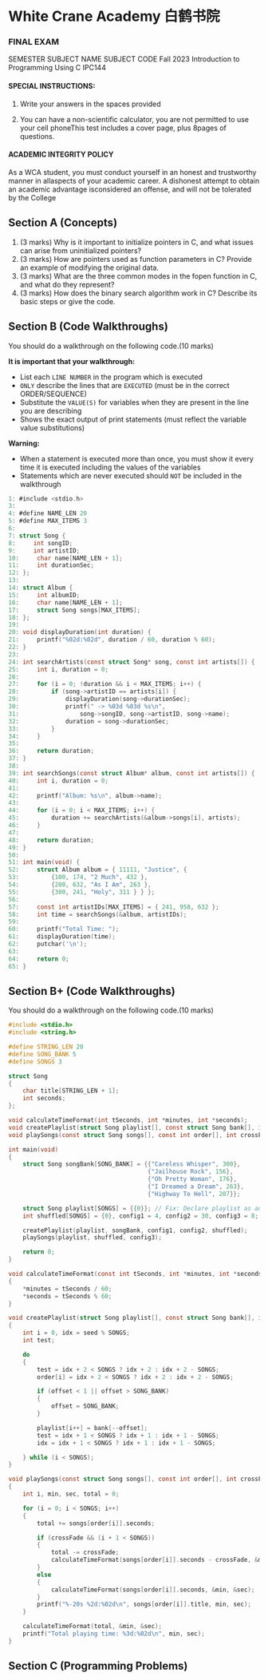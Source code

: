 #  White Crane Academy 白鹤书院
### FINAL EXAM

SEMESTER SUBJECT NAME SUBJECT CODE
Fall 2023 
Introduction to Programming Using C IPC144

#### SPECIAL INSTRUCTIONS:
1. Write your answers in the spaces provided

2. You can have a non-scientific calculator, you are not permitted to use your cell phoneThis test includes a cover page, plus 8pages of questions.

#### ACADEMIC INTEGRITY POLICY
As a WCA student, you must conduct yourself in an honest and trustworthy manner in allaspects of your academic career. A dishonest attempt to obtain an academic advantage isconsidered an offense, and will not be tolerated by the College

## Section A (Concepts)
1. (3 marks) Why is it important to initialize pointers in C, and what issues can arise from uninitialized pointers?
2. (3 marks) How are pointers used as function parameters in C? Provide an example of modifying the original data.
3. (3 marks) What are the three common modes in the fopen function in C, and what do they represent?
4. (3 marks) How does the binary search algorithm work in C? Describe its basic steps or give the code.

## Section B (Code Walkthroughs)
 You should do a walkthrough on the following code.(10 marks)

**It is important that your walkthrough:**

- List each `LINE NUMBER` in the program which is executed
- `ONLY` describe the lines that are `EXECUTED` (must be in the correct ORDER/SEQUENCE)
- Substitute the `VALUE(S)` for variables when they are present in the line you are describing
- Shows the exact output of print statements (must reflect the variable value substitutions)

**Warning:**

- When a statement is executed more than once, you must show it every time it is executed including the values of the variables
- Statements which are never executed should `NOT` be included in the walkthrough

```c
1: #include <stdio.h>
3:
4: #define NAME_LEN 20
5: #define MAX_ITEMS 3
6:
7: struct Song {
8:     int songID;
9:     int artistID;
10:     char name[NAME_LEN + 1];
11:     int durationSec;
12: };
13:
14: struct Album {
15:     int albumID;
16:     char name[NAME_LEN + 1];
17:     struct Song songs[MAX_ITEMS];
18: };
19:
20: void displayDuration(int duration) {
21:     printf("%02d:%02d", duration / 60, duration % 60);
22: }
23:
24: int searchArtists(const struct Song* song, const int artists[]) {
25:     int i, duration = 0;
26:
27:     for (i = 0; !duration && i < MAX_ITEMS; i++) {
28:         if (song->artistID == artists[i]) {
29:             displayDuration(song->durationSec);
30:             printf(" -> %03d %03d %s\n",
31:                 song->songID, song->artistID, song->name);
32:             duration = song->durationSec;
33:         }
34:     }
35:
36:     return duration;
37: }
38:
39: int searchSongs(const struct Album* album, const int artists[]) {
40:     int i, duration = 0;
41:
42:     printf("Album: %s\n", album->name);
43:
44:     for (i = 0; i < MAX_ITEMS; i++) {
45:         duration += searchArtists(&album->songs[i], artists);
46:     }
47:
48:     return duration;
49: }
50:
51: int main(void) {
52:     struct Album album = { 11111, "Justice", {
53:         {100, 174, "2 Much", 432 },
54:         {200, 632, "As I Am", 263 },
55:         {300, 241, "Holy", 311 } } };
56:
57:     const int artistIDs[MAX_ITEMS] = { 241, 958, 632 };
58:     int time = searchSongs(&album, artistIDs);
59:
60:     printf("Total Time: ");
61:     displayDuration(time);
62:     putchar('\n');
63:
64:     return 0;
65: }
```

## Section B+ (Code Walkthroughs)
 You should do a walkthrough on the following code.(10 marks)
```c
#include <stdio.h>
#include <string.h>

#define STRING_LEN 20
#define SONG_BANK 5
#define SONGS 3

struct Song
{
    char title[STRING_LEN + 1];
    int seconds;
};

void calculateTimeFormat(int tSeconds, int *minutes, int *seconds);
void createPlaylist(struct Song playlist[], const struct Song bank[], int offset, int seed, int order[]);
void playSongs(const struct Song songs[], const int order[], int crossFade);

int main(void)
{
    struct Song songBank[SONG_BANK] = {{"Careless Whisper", 300},
                                       {"Jailhouse Rock", 156},
                                       {"Oh Pretty Woman", 176},
                                       {"I Dreamed a Dream", 263},
                                       {"Highway To Hell", 207}};

    struct Song playlist[SONGS] = {{0}}; // Fix: Declare playlist as an array of struct Song
    int shuffled[SONGS] = {0}, config1 = 4, config2 = 30, config3 = 8;

    createPlaylist(playlist, songBank, config1, config2, shuffled);
    playSongs(playlist, shuffled, config3);

    return 0;
}

void calculateTimeFormat(const int tSeconds, int *minutes, int *seconds)
{
    *minutes = tSeconds / 60;
    *seconds = tSeconds % 60;
}

void createPlaylist(struct Song playlist[], const struct Song bank[], int offset, int seed, int order[])
{
    int i = 0, idx = seed % SONGS;
    int test;

    do
    {
        test = idx + 2 < SONGS ? idx + 2 : idx + 2 - SONGS;
        order[i] = idx + 2 < SONGS ? idx + 2 : idx + 2 - SONGS;

        if (offset < 1 || offset > SONG_BANK)
        {
            offset = SONG_BANK;
        }

        playlist[i++] = bank[--offset];
        test = idx + 1 < SONGS ? idx + 1 : idx + 1 - SONGS;
        idx = idx + 1 < SONGS ? idx + 1 : idx + 1 - SONGS;

    } while (i < SONGS);
}

void playSongs(const struct Song songs[], const int order[], int crossFade)
{
    int i, min, sec, total = 0;

    for (i = 0; i < SONGS; i++)
    {
        total += songs[order[i]].seconds;

        if (crossFade && (i + 1 < SONGS))
        {
            total -= crossFade;
            calculateTimeFormat(songs[order[i]].seconds - crossFade, &min, &sec);
        }
        else
        {
            calculateTimeFormat(songs[order[i]].seconds, &min, &sec);
        }
        printf("%-20s %2d:%02d\n", songs[order[i]].title, min, sec);
    }

    calculateTimeFormat(total, &min, &sec);
    printf("Total playing time: %3d:%02d\n", min, sec);
}

```

## Section C (Programming Problems)
